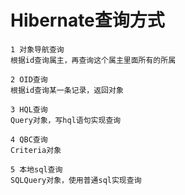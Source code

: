# Hibernate查询方式


```
1 对象导航查询
根据id查询属主，再查询这个属主里面所有的所属

2 OID查询
根据id查询某一条记录，返回对象

3 HQL查询
Query对象，写hql语句实现查询

4 QBC查询
Criteria对象

5 本地sql查询
SQLQuery对象，使用普通sql实现查询
```
